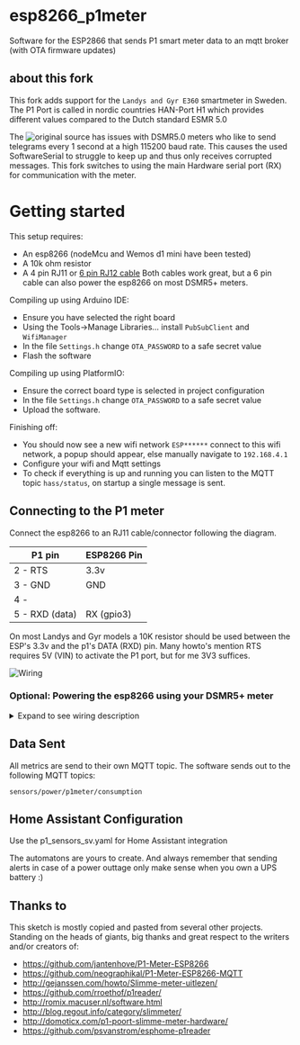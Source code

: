# esp8266_p1meter

Software for the ESP2866 that sends P1 smart meter data to an mqtt broker (with OTA firmware updates)

## about this fork
This fork adds support for the `Landys and Gyr E360` smartmeter in Sweden.
The P1 Port is called in nordic countries HAN-Port H1 which provides different values compared to the Dutch standard ESMR 5.0

The ![original source](https://github.com/fliphess/esp8266_p1meter) has issues with DSMR5.0 meters who like to send telegrams every 1 second at a high 115200 baud rate. 
This causes the used SoftwareSerial to struggle to keep up and thus only receives corrupted messages. This fork switches to using the main Hardware serial port (RX) for communication with the meter.

# Getting started
This setup requires:
- An esp8266 (nodeMcu and Wemos d1 mini have been tested)
- A 10k ohm resistor
- A 4 pin RJ11 or [6 pin RJ12 cable](https://www.tinytronics.nl/shop/nl/kabels/adapters/rj12-naar-6-pins-dupont-jumper-adapter) Both cables work great, but a 6 pin cable can also power the esp8266 on most DSMR5+ meters.

Compiling up using Arduino IDE:
- Ensure you have selected the right board
- Using the Tools->Manage Libraries... install `PubSubClient` and `WifiManager`
- In the file `Settings.h` change `OTA_PASSWORD` to a safe secret value
- Flash the software

Compiling up using PlatformIO:
- Ensure the correct board type is selected in project configuration
- In the file `Settings.h` change `OTA_PASSWORD` to a safe secret value
- Upload the software.

Finishing off:
- You should now see a new wifi network `ESP******` connect to this wifi network, a popup should appear, else manually navigate to `192.168.4.1`
- Configure your wifi and Mqtt settings
- To check if everything is up and running you can listen to the MQTT topic `hass/status`, on startup a single message is sent.

## Connecting to the P1 meter
Connect the esp8266 to an RJ11 cable/connector following the diagram.

| P1 pin   | ESP8266 Pin |
| ----     | ---- |
| 2 - RTS  | 3.3v |
| 3 - GND  | GND  |
| 4 -      |      |
| 5 - RXD (data) | RX (gpio3) |

On most Landys and Gyr models a 10K resistor should be used between the ESP's 3.3v and the p1's DATA (RXD) pin. Many howto's mention RTS requires 5V (VIN) to activate the P1 port, but for me 3V3 suffices.

![Wiring](https://raw.githubusercontent.com/daniel-jong/esp8266_p1meter/master/assets/esp8266_p1meter_bb.png)

### Optional: Powering the esp8266 using your DSMR5+ meter 
<details><summary>Expand to see wiring description</summary>
<p>
  
When using a 6 pin cable you can use the power source provided by the meter.
  
| P1 pin   | ESP8266 Pin |
| ----     | ---- |
| 1 - 5v out | 5v |
| 2 - RTS  | 5v |
| 3 - GND  | GND  |
| 4 -      |      |
| 5 - RXD (data) | RX (gpio3) |
| 6 - GND  | GND  |

![Wiring powered by meter](https://raw.githubusercontent.com/daniel-jong/esp8266_p1meter/master/assets/esp8266_p1meter_bb_PoweredByMeter.png)

</p>
</details>

## Data Sent

All metrics are send to their own MQTT topic.
The software sends out to the following MQTT topics:

```
sensors/power/p1meter/consumption
```

## Home Assistant Configuration

Use the p1_sensors_sv.yaml for Home Assistant integration

The automatons are yours to create.
And always remember that sending alerts in case of a power outtage only make sense when you own a UPS battery :)

## Thanks to

This sketch is mostly copied and pasted from several other projects.
Standing on the heads of giants, big thanks and great respect to the writers and/or creators of:

- https://github.com/jantenhove/P1-Meter-ESP8266
- https://github.com/neographikal/P1-Meter-ESP8266-MQTT
- http://gejanssen.com/howto/Slimme-meter-uitlezen/
- https://github.com/rroethof/p1reader/
- http://romix.macuser.nl/software.html
- http://blog.regout.info/category/slimmeter/
- http://domoticx.com/p1-poort-slimme-meter-hardware/
- https://github.com/psvanstrom/esphome-p1reader
